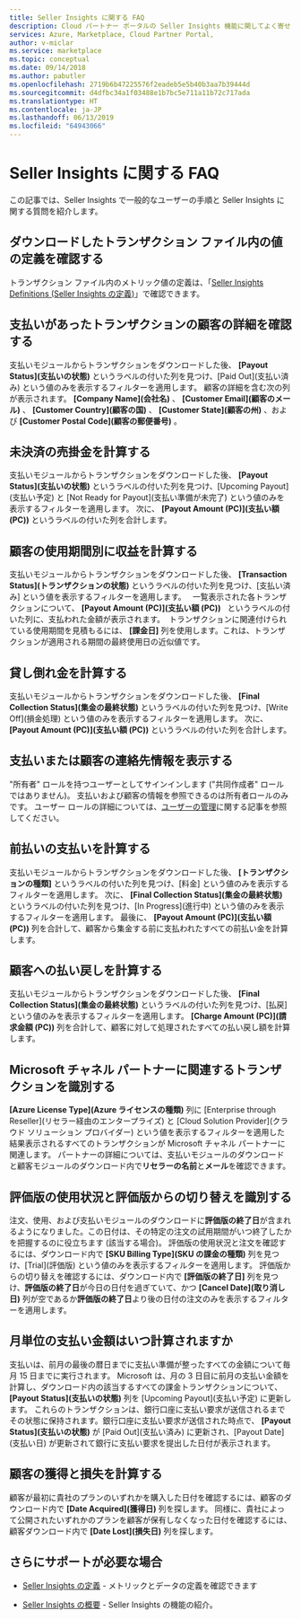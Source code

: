```yaml
---
title: Seller Insights に関する FAQ
description: Cloud パートナー ポータルの Seller Insights 機能に関してよく寄せられる質問。
services: Azure, Marketplace, Cloud Partner Portal,
author: v-miclar
ms.service: marketplace
ms.topic: conceptual
ms.date: 09/14/2018
ms.author: pabutler
ms.openlocfilehash: 2719b6b47225576f2eadeb5e5b40b3aa7b39444d
ms.sourcegitcommit: d4dfbc34a1f03488e1b7bc5e711a11b72c717ada
ms.translationtype: HT
ms.contentlocale: ja-JP
ms.lasthandoff: 06/13/2019
ms.locfileid: "64943066"
---
```

<a name="seller-insights-faq"></a>Seller Insights に関する FAQ
===================

この記事では、Seller Insights で一般的なユーザーの手順と Seller Insights に関する質問を紹介します。


<a name="find-definitions-for-the-values-in-the-downloaded-transaction-file"></a>ダウンロードしたトランザクション ファイル内の値の定義を確認する
------------------------------------------------------------------

トランザクション ファイル内のメトリック値の定義は、「[Seller Insights Definitions (Seller Insights の定義)](./si-insights-definitions-v4.md)」で確認できます。


<a name="see-customer-details-of-transactions-for-which-ive-been-paid"></a>支払いがあったトランザクションの顧客の詳細を確認する
-------------------------------------------------------------

支払いモジュールからトランザクションをダウンロードした後、 **[Payout Status]\(支払いの状態\)** というラベルの付いた列を見つけ、[Paid Out]\(支払い済み\) という値のみを表示するフィルターを適用します。 顧客の詳細を含む次の列が表示されます。 **[Company Name]\(会社名\)** 、 **[Customer Email]\(顧客のメール\)** 、 **[Customer Country]\(顧客の国\)** 、 **[Customer State]\(顧客の州\)** 、および **[Customer Postal Code]\(顧客の郵便番号\)** 。


<a name="calculate-my-open-accounts-receivable"></a>未決済の売掛金を計算する
-------------------------------------

支払いモジュールからトランザクションをダウンロードした後、 **[Payout Status]\(支払いの状態\)** というラベルの付いた列を見つけ、[Upcoming Payout]\(支払い予定\) と [Not Ready for Payout]\(支払い準備が未完了\) という値のみを表示するフィルターを適用します。 次に、 **[Payout Amount (PC)]\(支払い額 (PC)\)** というラベルの付いた列を合計します。


<a name="calculate-revenue-by-customer-usage-period"></a>顧客の使用期間別に収益を計算する
------------------------------------------

支払いモジュールからトランザクションをダウンロードした後、 **[Transaction Status]\(トランザクションの状態\)** というラベルの付いた列を見つけ、[支払い済み] という値を表示するフィルターを適用します。   一覧表示された各トランザクションについて、 **[Payout Amount (PC)]\(支払い額 (PC)\)**   というラベルの付いた列に、支払われた金額が表示されます。  トランザクションに関連付けられている使用期間を見積もるには、 **[課金日]** 列を使用します。これは、トランザクションが適用される期間の最終使用日の近似値です。


<a name="calculate-your-bad-debt"></a>貸し倒れ金を計算する
---------------------

支払いモジュールからトランザクションをダウンロードした後、 **[Final Collection Status]\(集金の最終状態\)** というラベルの付いた列を見つけ、[Write Off]\(損金処理\) という値のみを表示するフィルターを適用します。 次に、 **[Payout Amount (PC)]\(支払い額 (PC)\)** というラベルの付いた列を合計します。


<a name="view-payout-or-customer-contact-information"></a>支払いまたは顧客の連絡先情報を表示する
-------------------------------------------

"所有者" ロールを持つユーザーとしてサインインします ("共同作成者" ロールではありません)。 支払いおよび顧客の情報を参照できるのは所有者ロールのみです。 ユーザー ロールの詳細については、[ユーザーの管理](./cloud-partner-portal-manage-users.md)に関する記事を参照してください。


<a name="calculate-my-advance-payouts"></a>前払いの支払いを計算する
----------------------------

支払いモジュールからトランザクションをダウンロードした後、 **[トランザクションの種類]** というラベルの付いた列を見つけ、[料金] という値のみを表示するフィルターを適用します。 次に、 **[Final Collection Status]\(集金の最終状態\)** というラベルの付いた列を見つけ、[In Progress]\(進行中\) という値のみを表示するフィルターを適用します。 最後に、 **[Payout Amount (PC)]\(支払い額 (PC)\)** 列を合計して、顧客から集金する前に支払われたすべての前払い金を計算します。


<a name="calculate-customer-refunds"></a>顧客への払い戻しを計算する
--------------------------

支払いモジュールからトランザクションをダウンロードした後、 **[Final Collection Status]\(集金の最終状態\)** というラベルの付いた列を見つけ、[払戻] という値のみを表示するフィルターを適用します。 **[Charge Amount (PC)]\(請求金額 (PC)\)** 列を合計して、顧客に対して処理されたすべての払い戻し額を計算します。


<a name="identify-which-transactions-involved-a-microsoft-channel-partner"></a>Microsoft チャネル パートナーに関連するトランザクションを識別する
----------------------------------------------------------------

**[Azure License Type]\(Azure ライセンスの種類\)** 列に [Enterprise through Reseller]\(リセラー経由のエンタープライズ\) と [Cloud Solution Provider]\(クラウド ソリューション プロバイダー\) という値を表示するフィルターを適用した結果表示されるすべてのトランザクションが Microsoft チャネル パートナーに関連します。 パートナーの詳細については、支払いモジュールのダウンロードと顧客モジュールのダウンロード内で**リセラーの名前**と**メール**を確認できます。


<a name="identify-trial-usage-and-trial-conversions"></a>評価版の使用状況と評価版からの切り替えを識別する
------------------------------------------

注文、使用、および支払いモジュールのダウンロードに**評価版の終了日**が含まれるようになりました。この日付は、その特定の注文の試用期間がいつ終了したかを把握するのに役立ちます (該当する場合)。 評価版の使用状況と注文を確認するには、ダウンロード内で **[SKU Billing Type]\(SKU の課金の種類\)** 列を見つけ、[Trial]\(評価版\) という値のみを表示するフィルターを適用します。 評価版からの切り替えを確認するには、ダウンロード内で **[評価版の終了日]** 列を見つけ、**評価版の終了日**が今日の日付を過ぎていて、かつ **[Cancel Date]\(取り消し日\)** 列が空であるか**評価版の終了日**より後の日付の注文のみを表示するフィルターを適用します。


<a name="when-is-my-monthly-payout-calculated"></a>月単位の支払い金額はいつ計算されますか
------------------------------------

支払いは、前月の最後の暦日までに支払い準備が整ったすべての金額について毎月 15 日までに実行されます。 Microsoft は、月の 3 日目に前月の支払い金額を計算し、ダウンロード内の該当するすべての課金トランザクションについて、 **[Payout Status]\(支払いの状態\)** 列を [Upcoming Payout]\(支払い予定\) に更新します。 これらのトランザクションは、銀行口座に支払い要求が送信されるまでその状態に保持されます。銀行口座に支払い要求が送信された時点で、 **[Payout Status]\(支払いの状態\)** が [Paid Out]\(支払い済み\) に更新され、[Payout Date]\(支払い日\) が更新されて銀行に支払い要求を提出した日付が表示されます。


<a name="calculate-customer-acquisition-and-loss"></a>顧客の獲得と損失を計算する
---------------------------------------

顧客が最初に貴社のプランのいずれかを購入した日付を確認するには、顧客のダウンロード内で **[Date Acquired]\(獲得日\)** 列を探します。 同様に、貴社によって公開されたいずれかのプランを顧客が保有しなくなった日付を確認するには、顧客ダウンロード内で **[Date Lost]\(損失日\)** 列を探します。


<a name="finding-more-help"></a>さらにサポートが必要な場合
-----------------

- [Seller Insights の定義](./si-insights-definitions-v4.md) - メトリックとデータの定義を確認できます

- [Seller Insights の概要](./si-getting-started.md) - Seller Insights の機能の紹介。

